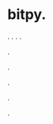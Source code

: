 # bitpy.
.
.
.
.












.






















































.
























.



























.








































































.
